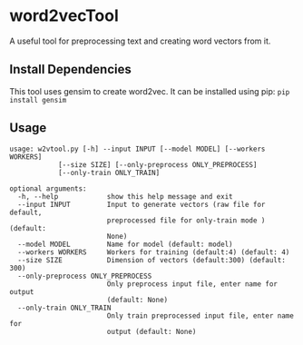 # word2vecTool
A useful tool for preprocessing text  and creating word vectors from it.


## Install Dependencies
This tool uses gensim to create word2vec. It can be installed using pip:
```pip install gensim```

## Usage
```
usage: w2vtool.py [-h] --input INPUT [--model MODEL] [--workers WORKERS]
            [--size SIZE] [--only-preprocess ONLY_PREPROCESS]
            [--only-train ONLY_TRAIN]

optional arguments:
  -h, --help            show this help message and exit
  --input INPUT         Input to generate vectors (raw file for default,
                        preprocessed file for only-train mode ) (default:
                        None)
  --model MODEL         Name for model (default: model)
  --workers WORKERS     Workers for training (default:4) (default: 4)
  --size SIZE           Dimension of vectors (default:300) (default: 300)
  --only-preprocess ONLY_PREPROCESS
                        Only preprocess input file, enter name for output
                        (default: None)
  --only-train ONLY_TRAIN
                        Only train preprocessed input file, enter name for
                        output (default: None)
 ```
